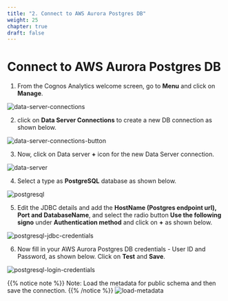 ```yaml
---
title: "2. Connect to AWS Aurora Postgres DB"
weight: 25
chapter: true
draft: false
---
```


# Connect to AWS Aurora Postgres DB

1. From the Cognos Analytics welcome screen, go to **Menu** and click on **Manage**.

![data-server-connections](/images/40_visualization_and_insights_lab/data-server-connections.png?classes=shadow)

2. click on **Data Server Connections** to create a new DB connection as shown below.

![data-server-connections-button](/images/40_visualization_and_insights_lab/data-server-connections-button.png?classes=shadow)

3. Now, click on Data server **+** icon for the new Data Server connection.

![data-server](/images/40_visualization_and_insights_lab/data-server.png?classes=shadow)

4. Select a type as **PostgreSQL** database as shown below.

![postgresql](/images/40_visualization_and_insights_lab/postgresql.png?classes=shadow)

5. Edit the JDBC details and add the **HostName (Postgres endpoint url), Port and DatabaseName**, and  select the radio button **Use the following signo** under **Authentication method** and click on **+** as shown below.

![postgresql-jdbc-credentials](/images/40_visualization_and_insights_lab/postgresql-jdbc-credentials.png?classes=shadow)

6. Now fill in your AWS Aurora Postgres DB credentials - User ID and Password, as shown below. Click on **Test** and **Save**.

![postgresql-login-credentials](/images/40_visualization_and_insights_lab/postgresql-login-credentials.png?classes=shadow)

{{% notice note %}}
 Note: Load the metadata for public schema and then save the connection.
{{% /notice %}}
![load-metadata](/images/40_visualization_and_insights_lab/load_metadata_cognos.png?classes=shadow)
